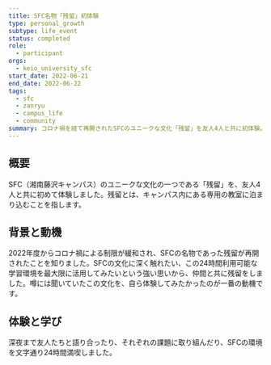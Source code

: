 ```yaml
---
title: SFC名物「残留」初体験
type: personal_growth
subtype: life_event
status: completed
role:
  - participant
orgs:
  - keio_university_sfc
start_date: 2022-06-21
end_date: 2022-06-22
tags:
  - sfc
  - zanryu
  - campus_life
  - community
summary: コロナ禍を経て再開されたSFCのユニークな文化「残留」を友人4人と共に初体験。キャンパス内の教室に泊まり込み、SFCのコミュニティと文化に深く浸った一泊二日。
---
```

## 概要

SFC（湘南藤沢キャンパス）のユニークな文化の一つである「残留」を、友人4人と共に初めて体験しました。残留とは、キャンパス内にある専用の教室に泊まり込むことを指します。

## 背景と動機

2022年度からコロナ禍による制限が緩和され、SFCの名物であった残留が再開されたことを知りました。SFCの文化に深く触れたい、この24時間利用可能な学習環境を最大限に活用してみたいという強い思いから、仲間と共に残留をしました。噂には聞いていたこの文化を、自ら体験してみたかったのが一番の動機です。

## 体験と学び

深夜まで友人たちと語り合ったり、それぞれの課題に取り組んだり、SFCの環境を文字通り24時間満喫しました。
